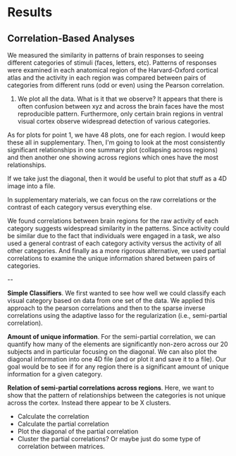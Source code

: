 # Results

## Correlation-Based Analyses

We measured the similarity in patterns of brain responses to seeing different categories of stimuli (faces, letters, etc). Patterns of responses were examined in each anatomical region of the Harvard-Oxford cortical atlas and the activity in each region was compared between pairs of categories from different runs (odd or even) using the Pearson correlation.

1. We plot all the data. What is it that we observe? It appears that there is often confusion between xyz and across the brain faces have the most reproducible pattern. Furthermore, only certain brain regions in ventral visual cortex observe widespread detection of various categories.

As for plots for point 1, we have 48 plots, one for each region. I would keep these all in supplementary. Then, I'm going to look at the most consistently significant relationships in one summary plot (collapsing across regions) and then another one showing across regions which ones have the most relationships.

If we take just the diagonal, then it would be useful to plot that stuff as a 4D image into a file.



In supplementary materials, we can focus on the raw correlations or the contrast of each category versus everything else.

We found correlations between brain regions for the raw activity of each category suggests widespread similarity in the patterns. Since activity could be similar due to the fact that individuals were engaged in a task, we also used a general contrast of each category activity versus the activity of all other categories. And finally as a more rigorous alternative, we used partial correlations to examine the unique information shared between pairs of categories.

--

**Simple Classifiers**. We first wanted to see how well we could classify each visual category based on data from one set of the data. We applied this approach to the pearson correlations and then to the sparse inverse correlations using the adaptive lasso for the regularization (i.e., semi-partial correlation).

**Amount of unique information**. For the semi-partial correlation, we can quantify how many of the elements are significantly non-zero across our 20 subjects and in particular focusing on the diagonal. We can also plot the diagonal information into one 4D file (and or plot it and save it to a file). Our goal would be to see if for any region there is a significant amount of unique information for a given category.

**Relation of semi-partial correlations across regions**. Here, we want to show that the pattern of relationships between the categories is not unique across the cortex. Instead there appear to be X clusters.

- Calculate the correlation
- Calculate the partial correlation
- Plot the diagonal of the partial correlation
- Cluster the partial correlations? Or maybe just do some type of correlation between matrices.
  



  
  
  
  